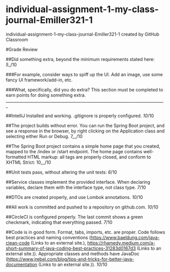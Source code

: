# individual-assignment-1-my-class-journal-Emiller321-1
individual-assignment-1-my-class-journal-Emiller321-1 created by GitHub Classroom

#Grade Review

##Did something extra, beyond the minimum requirements stated here:  _5__/10

###For example, consider ways to spiff up the UI.  Add an image, use some fancy UI framework/add-in, etc.

###What, specifically, did you do extra?  This section must be completed to earn points for doing something extra.  _______________________________________________________________________________

##IntelliJ Installed and working.  .gitignore is properly configured.  _10_/10

##The project builds without error.  You can run the Spring Boot project, and see a response in the browser, by right clicking on the Application class and selecting either Run or Debug. 7__/10

##The Spring Boot project contains a simple home page that you created, mapped to the /index or /start endpoint.  The home page contains well-formatted HTML markup: all tags are properly closed, and conform to XHTML Strict:  10__/10

##Unit tests pass, without altering the unit tests: _6_/10

##Service classes implement the provided interface.  When declaring variables, declare them with the interface type, not class type.  _7_/10

##DTOs are created properly, and use Lombok annotations.  _10_/10

##All work is committed and pushed to a repository on github.com.    _10_/10

##CircleCI is configured properly.  The last commit shows a green checkmark, indicating that everything passed.  _7_/10

##Code is in good form.  Format, tabs, imports, etc. are proper.  Code follows best practices and naming conventions (https://www.baeldung.com/java-clean-code (Links to an external site.), https://rhamedy.medium.com/a-short-summary-of-java-coding-best-practices-31283d0167d3 (Links to an external site.)).  Appropriate classes and methods have JavaDoc (https://www.jrebel.com/blog/tips-and-tricks-for-better-java-documentation (Links to an external site.)).  _10_/10
